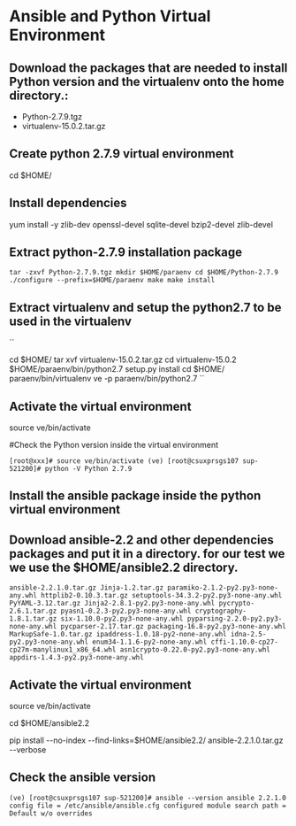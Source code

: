 # Ansible and Python Virtual Environment 

## Download the packages that are needed to install Python version and the virtualenv onto the home directory.:
 - Python-2.7.9.tgz
 - virtualenv-15.0.2.tar.gz

## Create python 2.7.9 virtual environment

cd $HOME/

## Install dependencies

yum install -y zlib-dev openssl-devel sqlite-devel bzip2-devel zlib-devel

## Extract python-2.7.9 installation package

``
 tar -zxvf Python-2.7.9.tgz
 mkdir $HOME/paraenv
 cd $HOME/Python-2.7.9
 ./configure --prefix=$HOME/paraenv
 make
 make install
``

## Extract virtualenv and setup the python2.7 to be used in the virtualenv
``

 cd $HOME/
 tar xvf virtualenv-15.0.2.tar.gz
 cd virtualenv-15.0.2
 $HOME/paraenv/bin/python2.7 setup.py install
 cd $HOME/
 paraenv/bin/virtualenv ve -p paraenv/bin/python2.7
``

## Activate the virtual environment
source ve/bin/activate

#Check the Python version inside the virtual environment

``
[root@xxx]# source ve/bin/activate
(ve) [root@csuxprsgs107 sup-521200]# python -V
Python 2.7.9 
``

## Install the ansible package inside the python virtual environment


## Download ansible-2.2 and other dependencies packages and put it in a directory. for our test we we use the $HOME/ansible2.2 directory.

``
ansible-2.2.1.0.tar.gz
Jinja-1.2.tar.gz
paramiko-2.1.2-py2.py3-none-any.whl
httplib2-0.10.3.tar.gz
setuptools-34.3.2-py2.py3-none-any.whl
PyYAML-3.12.tar.gz
Jinja2-2.8.1-py2.py3-none-any.whl
pycrypto-2.6.1.tar.gz
pyasn1-0.2.3-py2.py3-none-any.whl
cryptography-1.8.1.tar.gz
six-1.10.0-py2.py3-none-any.whl
pyparsing-2.2.0-py2.py3-none-any.whl
pycparser-2.17.tar.gz
packaging-16.8-py2.py3-none-any.whl
MarkupSafe-1.0.tar.gz
ipaddress-1.0.18-py2-none-any.whl
idna-2.5-py2.py3-none-any.whl
enum34-1.1.6-py2-none-any.whl
cffi-1.10.0-cp27-cp27m-manylinux1_x86_64.whl
asn1crypto-0.22.0-py2.py3-none-any.whl
appdirs-1.4.3-py2.py3-none-any.whl
``

## Activate the virtual environment
source ve/bin/activate

cd $HOME/ansible2.2

pip install --no-index --find-links=$HOME/ansible2.2/ ansible-2.2.1.0.tar.gz --verbose

## Check the ansible version

``
(ve) [root@csuxprsgs107 sup-521200]# ansible --version
ansible 2.2.1.0
  config file = /etc/ansible/ansible.cfg
  configured module search path = Default w/o overrides
``
